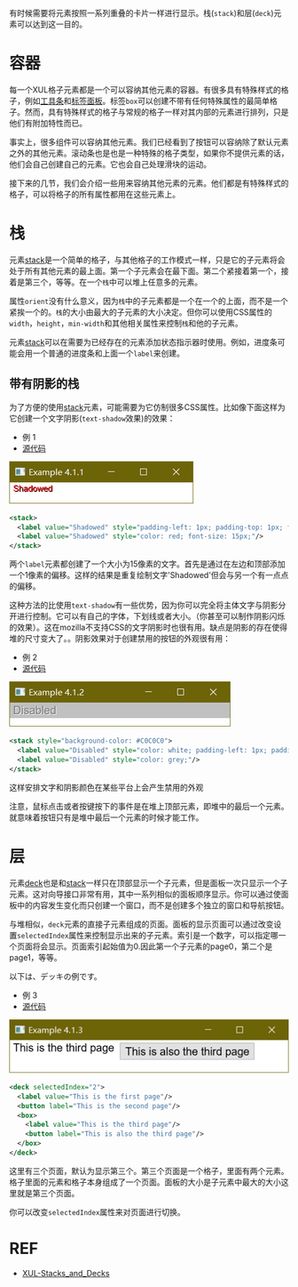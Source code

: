 有时候需要将元素按照一系列重叠的卡片一样进行显示。栈(`stack`)和层(`deck`)元素可以达到这一目的。

# 容器

每一个XUL格子元素都是一个可以容纳其他元素的容器。有很多具有特殊样式的格子，例如[工具条](./toolbars.md)和[标签面板](./tabboxes.zh.md)。标签`box`可以创建不带有任何特殊属性的最简单格子。然而，具有特殊样式的格子与常规的格子一样对其内部的元素进行排列，只是他们有附加特性而已。

事实上，很多组件可以容纳其他元素。我们已经看到了按钮可以容纳除了默认元素之外的其他元素。滚动条也是也是一种特殊的格子类型，如果你不提供元素的话，他们会自己创建自己的元素。它也会自己处理滑块的运动。

接下来的几节，我们会介绍一些用来容纳其他元素的元素。他们都是有特殊样式的格子，可以将格子的所有属性都用在这些元素上。

# 栈

元素[stack](./stack.md)是一个简单的格子，与其他格子的工作模式一样，只是它的子元素将会处于所有其他元素的最上面。第一个子元素会在最下面。第二个紧接着第一个，接着是第三个，等等。在一个`栈`中可以堆上任意多的元素。

属性`orient`没有什么意义，因为`栈`中的子元素都是一个在一个的上面，而不是一个紧挨一个的。`栈`的大小由最大的子元素的大小决定。但你可以使用CSS属性的`width`，`height`，`min-width`和其他相关属性来控制`栈`和他的子元素。

元素[stack](./stack.md)可以在需要为已经存在的元素添加状态指示器时使用。例如，进度条可能会用一个普通的进度条和上面一个`label`来创建。


## 带有阴影的栈


为了方便的使用[stack](./stack.md)元素，可能需要为它仿制很多CSS属性。比如像下面这样为它创建一个文字阴影(`text-shadow`效果)的效果：


 - 例 1
 - [源代码](./source/ex_stacks_1.xul)

![ex_stacks_1](./images/ex_stacks_1.png)

```xml
<stack>
  <label value="Shadowed" style="padding-left: 1px; padding-top: 1px; font-size: 15px"/>
  <label value="Shadowed" style="color: red; font-size: 15px;"/>
</stack>
```

两个`label`元素都创建了一个大小为15像素的文字。首先是通过在左边和顶部添加一个1像素的偏移。这样的结果是重复绘制文字'Shadowed'但会与另一个有一点点的偏移。

这种方法的比使用`text-shadow`有一些优势，因为你可以完全将主体文字与阴影分开进行控制。它可以有自己的字体，下划线或者大小。（你甚至可以制作阴影闪烁的效果）。这在mozilla不支持CSS的文字阴影时也很有用。缺点是阴影的存在使得堆的尺寸变大了。。阴影效果对于创建禁用的按钮的外观很有用：

 - 例 2
 - [源代码](./source/ex_stacks_2.xul)

![ex_stacks_2](./images/ex_stacks_2.png)

```xml
<stack style="background-color: #C0C0C0">
  <label value="Disabled" style="color: white; padding-left: 1px; padding-top: 1px;"/>
  <label value="Disabled" style="color: grey;"/>
</stack>
```

这样安排文字和阴影颜色在某些平台上会产生禁用的外观

注意，鼠标点击或者按键按下的事件是在堆上顶部元素，即堆中的最后一个元素。就意味着按钮只有是堆中最后一个元素的时候才能工作。

# 层

元素[deck](./deck.md)也是和[stack](./stack.md)一样只在顶部显示一个子元素，但是面板一次只显示一个子元素。这对向导接口非常有用，其中一系列相似的面板顺序显示。你可以通过使面板中的内容发生变化而只创建一个窗口，而不是创建多个独立的窗口和导航按钮。

与堆相似，`deck`元素的直接子元素组成的页面。面板的显示页面可以通过改变设置`selectedIndex`属性来控制显示出来的子元素。索引是一个数字，可以指定哪一个页面将会显示。页面索引起始值为0.因此第一个子元素的page0，第二个是page1，等等。


以下は、デッキの例です。

 - 例 3
 - [源代码](./source/ex_stacks_3.xul)

![ex_stacks_3](./images/ex_stacks_3.png)

```xml
<deck selectedIndex="2">
  <label value="This is the first page"/>
  <button label="This is the second page"/>
  <box>
    <label value="This is the third page"/>
    <button label="This is also the third page"/>
  </box>
</deck>
```

这里有三个页面，默认为显示第三个。第三个页面是一个格子，里面有两个元素。格子里面的元素和格子本身组成了一个页面。面板的大小是子元素中最大的大小这里就是第三个页面。

你可以改变`selectedIndex`属性来对页面进行切换。

# REF

 - [XUL-Stacks_and_Decks](https://developer.mozilla.org/en-US/docs/Archive/Mozilla/XUL/Tutorial/Stacks_and_Decks)
